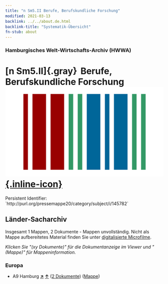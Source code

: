 ```yaml
---
title: "n Sm5.II Berufe, Berufskundliche Forschung"
modified: 2021-03-13
backlink: ../../about.de.html
backlink-title: "Systematik-Übersicht"
fn-stub: about
---
```


### Hamburgisches Welt-Wirtschafts-Archiv (HWWA)

# [n Sm5.II]{.gray}&#8201; Berufe, Berufskundliche Forschung &#160; [![Wikidata](/images/Wikidata-logo.svg "Wikidata"){.inline-icon}](http://www.wikidata.org/entity/Q104700354)

<div class="hint">Persistent Identifier: `http://purl.org/pressemappe20/category/subject/i/145782`</div>







## Länder-Sacharchiv




Insgesamt 1 Mappen, 2 Dokumente - Mappen unvollständig.
Nicht als Mappe aufbereitetes Material finden Sie unter [digitalisierte Microfilme](/film/h1_sh.de.html).

_Klicken Sie "(xy Dokumente)" für die Dokumentanzeige im Viewer und "(Mappe)" für Mappeninformation._




### Europa

- A9 Hamburg [**&nearr;**](../../../geo/i/140905/about.de.html "Hamburg (alle Mappen)") [**&uarr;**](../../../geo/about.de.html#A9 "Ländersystematik") (<a href="https://pm20.zbw.eu/iiifview/folder/sh/140905,145782" title="über: Hamburg : Berufe, Berufskundliche Forschung" target="_blank">2 Dokumente</a>) ([Mappe](../../../../folder/sh/1409xx/140905/1457xx/145782/about.de.html))








